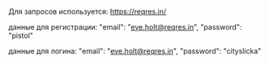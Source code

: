 
Для запросов используется: https://reqres.in/

данные для регистрации: "email": "eve.holt@reqres.in", "password": "pistol"

данные для логина:
"email": "eve.holt@reqres.in",
"password": "cityslicka"
